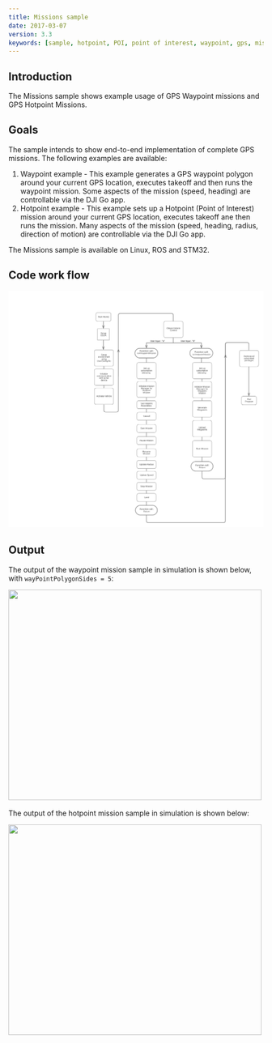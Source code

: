 ```yaml
---
title: Missions sample
date: 2017-03-07
version: 3.3
keywords: [sample, hotpoint, POI, point of interest, waypoint, gps, missions]
---
```


## Introduction

The Missions sample shows example usage of GPS Waypoint missions and GPS Hotpoint Missions.

## Goals

The sample intends to show end-to-end implementation of complete GPS missions. The following examples are available:

1. Waypoint example - This example generates a GPS waypoint polygon around your current GPS location, executes takeoff and then runs the waypoint mission. Some aspects of the mission (speed, heading) are controllable via the DJI Go app.
2. Hotpoint example - This example sets up a Hotpoint (Point of Interest) mission around your current GPS location, executes takeoff ane then runs the mission.  Many aspects of the mission (speed, heading, radius, direction of motion) are controllable via the DJI Go app.

The Missions sample is available on Linux, ROS and STM32.

## Code work flow

[![Mission code workflow](../images/samples/missions_sample_flowchart.png)](../images/samples/missions_sample_flowchart.png)

## Output

The output of the waypoint mission sample in simulation is shown below, with `wayPointPolygonSides = 5`:

<img src="../images/samples/Mission.gif" width="500" height="416" />


The output of the hotpoint mission sample in simulation is shown below:

<img src="../images/samples/Hotpoint.gif" width="500" height="416" />